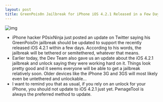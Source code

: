 ```yaml
---
layout: post
title: GreenPois0n Jailbreak for iPhone iOS 4.2.1 Released in a Few Days
---
```

![img](http://media.idownloadblog.com/wp-content/uploads/2010/11/GreenPois0n-4.2.1-Update.png)
* iPhone hacker P0sixNinja just posted an update on Twitter saying his GreenPois0n jailbreak should be updated to support the recently released iOS 4.2.1 within a few days. According to his words, the jailbreak will be tethered or semitethered, whatever that means.
* Earlier today, the Dev Team also gave us an update about the iOS 4.2.1 jailbreak and unlock saying they were working hard on it. Things look pretty good and it seems everyone will be able to get a jailbreak relatively soon. Older devices like the iPhone 3G and 3GS will most likely even be untethered and unlockable…
* I want to remind you that as usual, if you rely on an unlock for your iPhone, you should not update to iOS 4.2.1 just yet. PwnageTool is always the preferred method to update.

